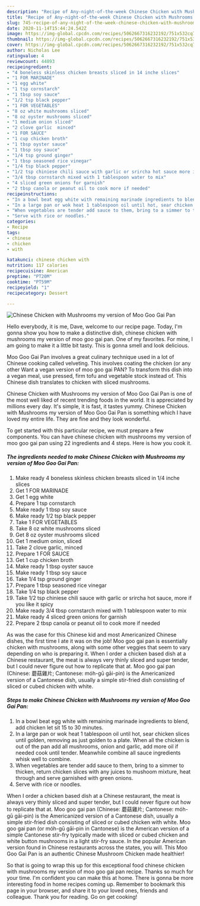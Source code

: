 ```yaml
---
description: "Recipe of Any-night-of-the-week Chinese Chicken with Mushrooms my version of Moo Goo Gai Pan"
title: "Recipe of Any-night-of-the-week Chinese Chicken with Mushrooms my version of Moo Goo Gai Pan"
slug: 745-recipe-of-any-night-of-the-week-chinese-chicken-with-mushrooms-my-version-of-moo-goo-gai-pan
date: 2020-11-14T15:44:24.542Z
image: https://img-global.cpcdn.com/recipes/5062667316232192/751x532cq70/chinese-chicken-with-mushrooms-my-version-of-moo-goo-gai-pan-recipe-main-photo.jpg
thumbnail: https://img-global.cpcdn.com/recipes/5062667316232192/751x532cq70/chinese-chicken-with-mushrooms-my-version-of-moo-goo-gai-pan-recipe-main-photo.jpg
cover: https://img-global.cpcdn.com/recipes/5062667316232192/751x532cq70/chinese-chicken-with-mushrooms-my-version-of-moo-goo-gai-pan-recipe-main-photo.jpg
author: Nicholas Lee
ratingvalue: 4
reviewcount: 44893
recipeingredient:
- "4 boneless skinless chicken breasts sliced in 14 inche slices"
- "1 FOR MARINADE"
- "1 egg white"
- "1 tsp cornstarch"
- "1 tbsp soy sauce"
- "1/2 tsp black pepper"
- "1 FOR VEGETABLES"
- "8 oz white mushrooms sliced"
- "8 oz oyster mushrooms sliced"
- "1 medium onion sliced"
- "2 clove garlic  minced"
- "1 FOR SAUCE"
- "1 cup chicken broth"
- "1 tbsp oyster sauce"
- "1 tbsp soy sauce"
- "1/4 tsp ground ginger"
- "1 tbsp seasoned rice vinegar"
- "1/4 tsp black pepper"
- "1/2 tsp chiniese chili sauce with garlic or srircha hot sauce more if you like it spicy"
- "3/4 tbsp cornstarch mixed with 1 tablespoon water to mix"
- "4 sliced green onions for garnish"
- "2 tbsp canola or peanut oil to cook more if needed"
recipeinstructions:
- "In a bowl beat egg white with remaining marinade ingredients to blend, add chicken let sit 15 to 30 minutes."
- "In a large pan or wok heat 1 tablespoon oil until hot, sear chicken slices until golden, removing as just golden to a plate. When all the chicken is out of the pan add all mushrooms, onion and garlic, add more oil if needed cook until tender. Meanwhile combine all sauce ingredients whisk well to combine."
- "When vegetables are tender add sauce to them, bring to a simmer to thicken, return chicken slices with any juices to mushoom mixture, heat through and serve garnished with green onions."
- "Serve with rice or noodles."
categories:
- Recipe
tags:
- chinese
- chicken
- with

katakunci: chinese chicken with 
nutrition: 117 calories
recipecuisine: American
preptime: "PT20M"
cooktime: "PT59M"
recipeyield: "1"
recipecategory: Dessert

---
```



![Chinese Chicken with Mushrooms my version of Moo Goo Gai Pan](https://img-global.cpcdn.com/recipes/5062667316232192/751x532cq70/chinese-chicken-with-mushrooms-my-version-of-moo-goo-gai-pan-recipe-main-photo.jpg)

Hello everybody, it is me, Dave, welcome to our recipe page. Today, I'm gonna show you how to make a distinctive dish, chinese chicken with mushrooms my version of moo goo gai pan. One of my favorites. For mine, I am going to make it a little bit tasty. This is gonna smell and look delicious.

Moo Goo Gai Pan involves a great culinary technique used in a lot of Chinese cooking called velveting. This involves coating the chicken (or any other Want a vegan version of moo goo gai PAN? To transform this dish into a vegan meal, use pressed, firm tofu and vegetable stock instead of. This Chinese dish translates to chicken with sliced mushrooms.

Chinese Chicken with Mushrooms my version of Moo Goo Gai Pan is one of the most well liked of recent trending foods in the world. It is appreciated by millions every day. It's simple, it is fast, it tastes yummy. Chinese Chicken with Mushrooms my version of Moo Goo Gai Pan is something which I have loved my entire life. They are fine and they look wonderful.


To get started with this particular recipe, we must prepare a few components. You can have chinese chicken with mushrooms my version of moo goo gai pan using 22 ingredients and 4 steps. Here is how you cook it.

<!--inarticleads1-->

##### The ingredients needed to make Chinese Chicken with Mushrooms my version of Moo Goo Gai Pan:

1. Make ready 4 boneless skinless chicken breasts sliced in 1/4 inche slices
1. Get 1 FOR MARINADE
1. Get 1 egg white
1. Prepare 1 tsp cornstarch
1. Make ready 1 tbsp soy sauce
1. Make ready 1/2 tsp black pepper
1. Take 1 FOR VEGETABLES
1. Take 8 oz white mushrooms sliced
1. Get 8 oz oyster mushrooms sliced
1. Get 1 medium onion, sliced
1. Take 2 clove garlic,  minced
1. Prepare 1 FOR SAUCE
1. Get 1 cup chicken broth
1. Make ready 1 tbsp oyster sauce
1. Make ready 1 tbsp soy sauce
1. Take 1/4 tsp ground ginger
1. Prepare 1 tbsp seasoned rice vinegar
1. Take 1/4 tsp black pepper
1. Take 1/2 tsp chiniese chili sauce with garlic or srircha hot sauce, more if you like it spicy
1. Make ready 3/4 tbsp cornstarch mixed with 1 tablespoon water to mix
1. Make ready 4 sliced green onions for garnish
1. Prepare 2 tbsp canola or peanut oil to cook more if needed


As was the case for this Chinese kid and most Americanized Chinese dishes, the first time I ate it was on the job! Moo goo gai pan is essentially chicken with mushrooms, along with some other veggies that seem to vary depending on who is preparing it. When I order a chicken based dish at a Chinese restaurant, the meat is always very thinly sliced and super tender, but I could never figure out how to replicate that at. Moo goo gai pan (Chinese: 蘑菇雞片; Cantonese: móh-gū gāi-pin) is the Americanized version of a Cantonese dish, usually a simple stir-fried dish consisting of sliced or cubed chicken with white. 

<!--inarticleads2-->

##### Steps to make Chinese Chicken with Mushrooms my version of Moo Goo Gai Pan:

1. In a bowl beat egg white with remaining marinade ingredients to blend, add chicken let sit 15 to 30 minutes.
1. In a large pan or wok heat 1 tablespoon oil until hot, sear chicken slices until golden, removing as just golden to a plate. When all the chicken is out of the pan add all mushrooms, onion and garlic, add more oil if needed cook until tender. Meanwhile combine all sauce ingredients whisk well to combine.
1. When vegetables are tender add sauce to them, bring to a simmer to thicken, return chicken slices with any juices to mushoom mixture, heat through and serve garnished with green onions.
1. Serve with rice or noodles.


When I order a chicken based dish at a Chinese restaurant, the meat is always very thinly sliced and super tender, but I could never figure out how to replicate that at. Moo goo gai pan (Chinese: 蘑菇雞片; Cantonese: móh-gū gāi-pin) is the Americanized version of a Cantonese dish, usually a simple stir-fried dish consisting of sliced or cubed chicken with white. Moo goo gai pan (or móh-gū gāi-pin in Cantonese) is the American version of a simple Cantonese stir-fry typically made with sliced or cubed chicken and white button mushrooms in a light stir-fry sauce. In the popular American version found in Chinese restaurants across the states, you will. This Moo Goo Gai Pan is an authentic Chinese Mushroom Chicken made healthier! 

So that is going to wrap this up for this exceptional food chinese chicken with mushrooms my version of moo goo gai pan recipe. Thanks so much for your time. I'm confident you can make this at home. There is gonna be more interesting food in home recipes coming up. Remember to bookmark this page in your browser, and share it to your loved ones, friends and colleague. Thank you for reading. Go on get cooking!
